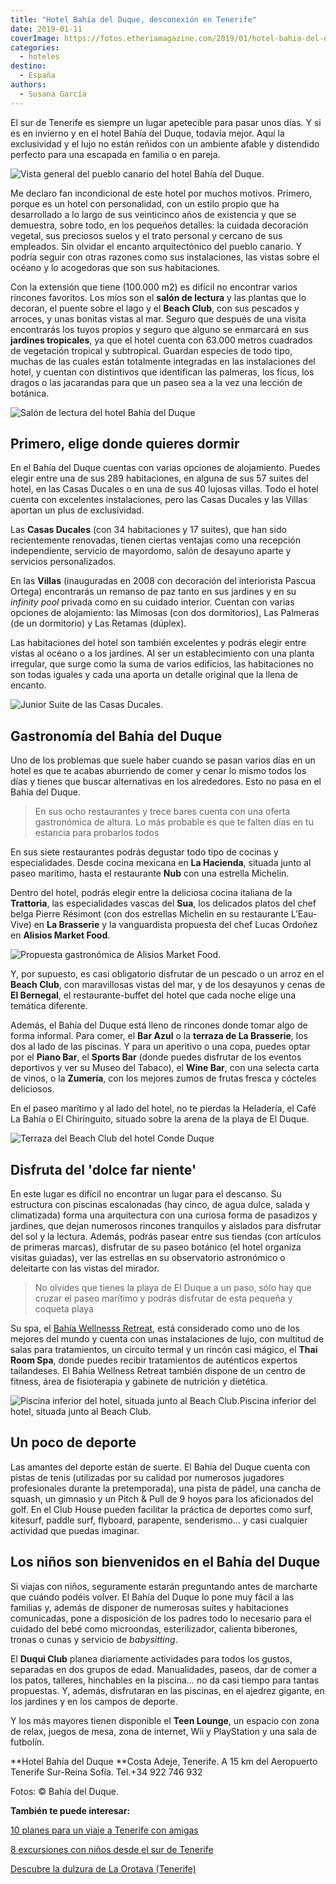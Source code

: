 ```yaml
---
title: "Hotel Bahía del Duque, desconexión en Tenerife"
date: 2019-01-11
coverImage: https://fotos.etheriamagazine.com/2019/01/hotel-bahia-del-duque-habitacion.jpg
categories: 
  - hoteles
destino: 
  - España
authors: 
  - Susana García
---
```


El sur de Tenerife es siempre un lugar apetecible para pasar unos días. Y si es en 
invierno y en el hotel Bahía del Duque, todavía mejor. Aquí la exclusividad y el lujo no 
están reñidos con un ambiente afable y distendido perfecto para una escapada en familia 
o en pareja. 

![Vista general del pueblo canario del hotel Bahía del Duque.](https://fotos.etheriamagazine.com/2019/01/Hotel-Bahia-del-Duque-general.jpg "Vista general del pueblo canario del hotel Bahía del Duque.")

Me declaro fan incondicional de este hotel por muchos motivos. Primero, porque es un 
hotel con personalidad, con un estilo propio que ha desarrollado a lo largo de sus 
veinticinco años de existencia y que se demuestra, sobre todo, en los pequeños detalles: 
la cuidada decoración vegetal, sus preciosos suelos y el trato personal y cercano de sus 
empleados. Sin olvidar el encanto arquitectónico del pueblo canario. Y podría seguir con 
otras razones como sus instalaciones, las vistas sobre el océano y lo acogedoras que son 
sus habitaciones. 

Con la extensión que tiene (100.000 m2) es difícil no encontrar varios rincones 
favoritos. Los míos son el **salón de lectura** y las plantas que lo decoran, el puente 
sobre el lago y el **Beach Club**, con sus pescados y arroces, y unas bonitas vistas al 
mar. Seguro que después de una visita encontrarás los tuyos propios y seguro que alguno 
se enmarcará en sus **jardines tropicales**, ya que el hotel cuenta con 63.000 metros 
cuadrados de vegetación tropical y subtropical. Guardan especies de todo tipo, muchas de 
las cuales están totalmente integradas en las instalaciones del hotel, y cuentan con 
distintivos que identifican las palmeras, los ficus, los dragos o las jacarandas para 
que un paseo sea a la vez una lección de botánica. 

![Salón de lectura del hotel Bahía del Duque](https://fotos.etheriamagazine.com/2019/01/hotel-bahia-del-duque-sala-lectura.jpg "Salón de lectura.")

## Primero, elige donde quieres dormir

En el Bahía del Duque cuentas con varias opciones de alojamiento. Puedes elegir entre 
una de sus 289 habitaciones, en alguna de sus 57 suites del hotel, en las Casas Ducales 
o en una de sus 40 lujosas villas. Todo el hotel cuenta con excelentes instalaciones, 
pero las Casas Ducales y las Villas aportan un plus de exclusividad. 

Las **Casas Ducales** (con 34 habitaciones y 17 suites), que han sido recientemente 
renovadas, tienen ciertas ventajas como una recepción independiente, servicio de 
mayordomo, salón de desayuno aparte y servicios personalizados. 

En las **Villas** (inauguradas en 2008 con decoración del interiorista Pascua Ortega) 
encontrarás un remanso de paz tanto en sus jardines y en su _infinity pool_ privada como 
en su cuidado interior. Cuentan con varias opciones de alojamiento: las Mimosas (con dos 
dormitorios), Las Palmeras (de un dormitorio) y Las Retamas (dúplex). 

Las habitaciones del hotel son también excelentes y podrás elegir entre vistas al océano 
o a los jardines. Al ser un establecimiento con una planta irregular, que surge como la 
suma de varios edificios, las habitaciones no son todas iguales y cada una aporta un 
detalle original que la llena de encanto. 

![Junior Suite de las Casas Ducales.](https://fotos.etheriamagazine.com/2019/01/hotel-bahia-del-duque-casas-ducales.jpg "Junior Suite de las Casas Ducales.")

## Gastronomía del Bahía del Duque

Uno de los problemas que suele haber cuando se pasan varios días en un hotel es que te 
acabas aburriendo de comer y cenar lo mismo todos los días y tienes que buscar 
alternativas en los alrededores. Esto no pasa en el Bahía del Duque. 

> En sus ocho restaurantes y trece bares cuenta con una oferta gastronómica de altura. Lo 
> más probable es que te falten días en tu estancia para probarlos todos 

En sus siete restaurantes podrás degustar todo tipo de cocinas y especialidades. Desde 
cocina mexicana en **La Hacienda**, situada junto al paseo marítimo, hasta el 
restaurante **Nub** con una estrella Michelin. 

Dentro del hotel, podrás elegir entre la deliciosa cocina italiana de la **Trattoria**, 
las especialidades vascas del **Sua**, los delicados platos del chef belga Pierre 
Résimont (con dos estrellas Michelin en su restaurante L’Eau-Vive) en **La Brasserie** y 
la vanguardista propuesta del chef Lucas Ordoñez en **Alisios Market Food**. 

![Propuesta gastronómica de Alisios Market Food.](https://fotos.etheriamagazine.com/2019/01/hotel-bahia-del-duque-alisios.jpg "Propuesta gastronómica de Alisios Market Food.")

Y, por supuesto, es casi obligatorio disfrutar de un pescado o un arroz en el **Beach 
Club**, con maravillosas vistas del mar, y de los desayunos y cenas de **El Bernegal**, 
el restaurante-buffet del hotel que cada noche elige una temática diferente. 

Además, el Bahía del Duque está lleno de rincones donde tomar algo de forma informal. 
Para comer, el **Bar Azul** o la **terraza de La Brasserie**, los dos al lado de las 
piscinas. Y para un aperitivo o una copa, puedes optar por el **Piano Bar**, el **Sports 
Bar** (donde puedes disfrutar de los eventos deportivos y ver su Museo del Tabaco), el 
**Wine Bar**, con una selecta carta de vinos, o la **Zumería**, con los mejores zumos de 
frutas fresca y cócteles deliciosos. 

En el paseo marítimo y al lado del hotel, no te pierdas la Heladería, el Café La Bahía o 
El Chiringuito, situado sobre la arena de la playa de El Duque. 

![Terraza del Beach Club del hotel Conde Duque](https://fotos.etheriamagazine.com/2019/01/hotel-bahia-del-duque-beach-club.jpg "Terraza del Beach Club.")

## Disfruta del 'dolce far niente'

En este lugar es difícil no encontrar un lugar para el descanso. Su estructura con 
piscinas escalonadas (hay cinco, de agua dulce, salada y climatizada) forma una 
arquitectura con una curiosa forma de pasadizos y jardines, que dejan numerosos rincones 
tranquilos y aislados para disfrutar del sol y la lectura. Además, podrás pasear entre 
sus tiendas (con artículos de primeras marcas), disfrutar de su paseo botánico (el hotel 
organiza visitas guiadas), ver las estrellas en su observatorio astronómico o deleitarte 
con las vistas del mirador. 

> No olvides que tienes la playa de El Duque a un paso, sólo hay que cruzar el paseo 
> marítimo y podrás disfrutar de esta pequeña y coqueta playa 

Su spa, el [Bahía Wellnesss 
Retreat](https://etheriamagazine.com/2018/06/12/bahia-wellness-retreat-del-hotel-bahia-del-duque/), 
está considerado como uno de los mejores del mundo y cuenta con unas instalaciones de 
lujo, con multitud de salas para tratamientos, un circuito termal y un rincón casi 
mágico, el **Thai Room Spa**, donde puedes recibir tratamientos de auténticos expertos 
tailandeses. El Bahía Wellness Retreat también dispone de un centro de fitness, área de 
fisioterapia y gabinete de nutrición y dietética. 

![Piscina inferior del hotel, situada junto al Beach 
Club.](https://fotos.etheriamagazine.com/2019/01/hotel-bahia-del-duque-piscina.jpg)Piscina 
inferior del hotel, situada junto al Beach Club. 

## Un poco de deporte

Las amantes del deporte están de suerte. El Bahía del Duque cuenta con pistas de tenis 
(utilizadas por su calidad por numerosos jugadores profesionales durante la 
pretemporada), una pista de pádel, una cancha de squash, un gimnasio y un Pitch & Pull 
de 9 hoyos para los aficionados del golf. En el Club House pueden facilitar la práctica 
de deportes como surf, kitesurf, paddle surf, flyboard, parapente, senderismo… y casi 
cualquier actividad que puedas imaginar. 

## Los niños son bienvenidos en el Bahía del Duque

Si viajas con niños, seguramente estarán preguntando antes de marcharte que cuándo 
podéis volver. El Bahía del Duque lo pone muy fácil a las familias y, además de disponer 
de numerosas suites y habitaciones comunicadas, pone a disposición de los padres todo lo 
necesario para el cuidado del bebé como microondas, esterilizador, calienta biberones, 
tronas o cunas y servicio de _babysitting_. 

El **Duqui Club** planea diariamente actividades para todos los gustos, separadas en dos 
grupos de edad. Manualidades, paseos, dar de comer a los patos, talleres, hinchables en 
la piscina… no da casi tiempo para tantas propuestas. Y, además, disfrutaran en las 
piscinas, en el ajedrez gigante, en los jardines y en los campos de deporte. 

Y los más mayores tienen disponible el **Teen Lounge**, un espacio con zona de relax, 
juegos de mesa, zona de internet, Wii y PlayStation y una sala de futbolín. 

**Hotel Bahía del Duque **Costa Adeje, Tenerife. A 15 km del Aeropuerto Tenerife 
Sur-Reina Sofía. Tel.+34 922 746 932 

Fotos: © Bahía del Duque. 

**También te puede interesar:** 

[10 planes para un viaje a Tenerife con 
amigas](https://etheriamagazine.com/2021/05/17/viaje-a-tenerife-con-amigas-que-hacer-excursiones/) 

[8 excursiones con niños desde el sur de 
Tenerife](https://etheriamagazine.com/2020/03/06/excursiones-en-familia-desde-el-sur-de-tenerife-con-ninos/) 

[Descubre la dulzura de La Orotava 
(Tenerife)](https://etheriamagazine.com/2020/06/20/viajes-por-espana-que-ver-y-hacer-en-2-dias-en-la-orotava/)
